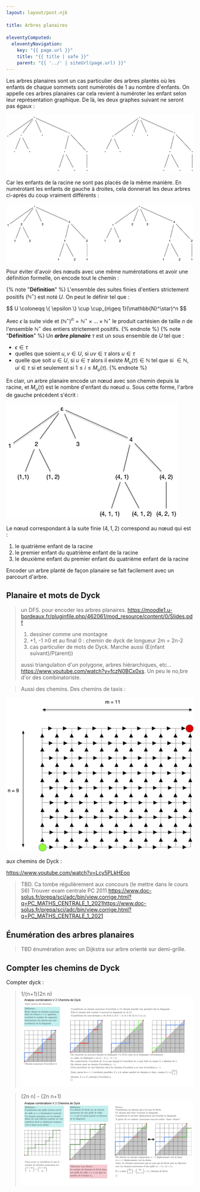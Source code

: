 ```yaml
---
layout: layout/post.njk

title: Arbres planaires

eleventyComputed:
  eleventyNavigation:
    key: "{{ page.url }}"
    title: "{{ title | safe }}"
    parent: "{{ '../' | siteUrl(page.url) }}"
---
```


Les arbres planaires sont un cas particulier des arbres plantés où les enfants de chaque sommets sont numérotés de 1 au nombre d'enfants. On appelle ces arbres planaires car cela revient à numéroter les enfant selon leur représentation graphique. De là, les deux graphes suivant ne seront pas égaux :

![pas pareils](./pas-pareil.png)

Car les enfants de la racine ne sont pas placés de la même manière. En numérotant les enfants de gauche à droites, cela donnerait les deux arbres ci-après du coup vraiment différents :

![pas pareils](./pas-pareil-numérotés.png)

Pour éviter d'avoir des nœuds avec une même numérotations et avoir une définition formelle, on encode tout le chemin :

{% note "**Définition**" %}
L'ensemble des suites finies d'entiers strictement positifs ($\mathbb{N}^\star$) est noté $U$. On peut le définir tel que :

<div>
$$
U \coloneqq \{ \epsilon \} \cup \cup_{n\geq 1}(\mathbb{N}^\star)^n
$$
</div>

Avec $\epsilon$ la suite vide et $(\mathbb{N}^\star)^n = \mathbb{N}^\star \times \dots \times \mathbb{N}^\star$ le produit cartésien de taille $n$ de l'ensemble $\mathbb{N}^\star$ des entiers strictement positifs.
{% endnote  %}
{% note "**Définition**" %}
Un **_arbre planaire_** $\tau$ est un sous ensemble de $U$ tel que :

- $\epsilon \in \tau$
- quelles que soient $u, v \in U$, si $uv \in \tau$ alors $u \in \tau$
- quelle que soit $u \in U$, si $u \in \tau$ alors il existe $M_u(\tau) \in \mathbb{N}$ tel que si $\in  \mathbb{N}$, $ui \in \tau$ si et seulement si $1\leq i \leq M_u(\tau)$.
{% endnote  %}

En clair, un arbre planaire encode un nœud avec son chemin depuis la racine, et $M_u(\tau)$ est le nombre d'enfant du nœud $u$. Sous cette forme, l'arbre de gauche précédent s'écrit :

![arbre planaire](./arbre-planaire.png)

Le nœud correspondant à la suite finie $(4, 1, 2)$ correspond au nœud qui est :

1. le quatrième enfant de la racine
2. le premier enfant du quatrième enfant de la racine
3. le deuxième enfant du premier enfant du quatrième enfant de la racine

Encoder un arbre planté de façon planaire se fait facilement avec un parcourt d'arbre.

## Planaire et mots de Dyck

> un DFS. pour encoder les arbres planaires. <https://moodle1.u-bordeaux.fr/pluginfile.php/462061/mod_resource/content/0/Slides.pdf>
> 1. dessiner comme une montagne
> 2. +1, -1 ≥0 et au final 0 : chemin de dyck de longueur 2m = 2n-2 
> 3. cas particulier de mots de Dyck. Marche aussi (E(nfant suivant)/P(arent)) 
>
> aussi triangulation d'un polygone, arbres hiérarchiques, etc... <https://www.youtube.com/watch?v=fczN0BCx0xs>. Un peu le no,bre d'or des combinatoriste.

> Aussi des chemins.
> Des chemins de taxis :

![chemins de taxis](./chemin-taxis.png)

aux chemins de Dyck : 


<https://www.youtube.com/watch?v=Lcy5PLkHEoo>

> TBD. Ca tombe régulièrement aux concours (le mettre dans le cours S6) Trouver exam centrale PC 2011 <https://www.doc-solus.fr/prepa/sci/adc/bin/view.corrige.html?q=PC_MATHS_CENTRALE_1_2021https://www.doc-solus.fr/prepa/sci/adc/bin/view.corrige.html?q=PC_MATHS_CENTRALE_1_2021>
>
## Énumération des arbres planaires

> TBD énumération avec un Dijkstra sur arbre orienté sur demi-grille.

## Compter les chemins de Dyck

Compter dyck :

> 1/(n+1)(2n n)
![preuve 1](./dyck-1.png)

> (2n n) - (2n n+1)
![preuve 2](./dyck-2.png)
